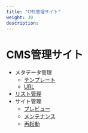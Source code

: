 ```yaml
---
title: "CMS管理サイト"
weight: 30
description: 
---
```


# CMS管理サイト

- メタデータ管理
  - [テンプレート](./template)
  - [URL](./url)
- [リスト管理](./list)
- サイト管理
  - [プレビュー](./preview)
  - [メンテナンス](./maintenance)
  - [再起動](./restart)
